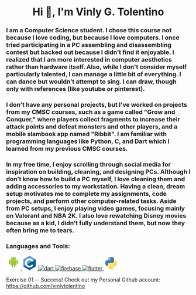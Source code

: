 <h1 align="center">Hi 👋, I'm Vinly G. Tolentino</h1>

<h3>I am a Computer Science student. I chose this course not because I love coding, but because I love computers. I once tried participating in a PC assembling and disassembling contest but backed out because I didn’t find it enjoyable. I realized that I am more interested in computer aesthetics rather than hardware itself. Also, while I don't consider myself particularly talented, I can manage a little bit of everything. I can dance but wouldn’t attempt to sing. I can draw, though only with references (like youtube or pinterest).</h3>

<h3> I don't have any personal projects, but I've worked on projects from my CMSC courses, such as a game called "Grow and Conquer," where players collect fragments to increase their attack points and defeat monsters and other players, and a mobile slambook app named "Ribbit". I am familiar with programming languages like Python, C, and Dart which I learned from my previous CMSC courses. </h3>

<h3>In my free time, I enjoy scrolling through social media for inspiration on building, cleaning, and designing PCs. Although I don’t know how to build a PC myself, I love cleaning them and adding accessories to my workstation. Having a clean, dream setup motivates me to complete my assignments, code projects, and perform other computer-related tasks. Aside from PC setups, I enjoy playing video games, focusing mainly on Valorant and NBA 2K. I also love rewatching Disney movies because as a kid, I didn’t fully understand them, but now they often bring me to tears.</h3>



<h3 align="left">Languages and Tools:</h3>
<p align="left"> <a href="https://developer.android.com" target="_blank" rel="noreferrer"> <img src="https://raw.githubusercontent.com/devicons/devicon/master/icons/android/android-original-wordmark.svg" alt="android" width="40" height="40"/> </a> <a href="https://www.cprogramming.com/" target="_blank" rel="noreferrer"> <img src="https://raw.githubusercontent.com/devicons/devicon/master/icons/c/c-original.svg" alt="c" width="40" height="40"/> </a> <a href="https://dart.dev" target="_blank" rel="noreferrer"> <img src="https://www.vectorlogo.zone/logos/dartlang/dartlang-icon.svg" alt="dart" width="40" height="40"/> </a> <a href="https://firebase.google.com/" target="_blank" rel="noreferrer"> <img src="https://www.vectorlogo.zone/logos/firebase/firebase-icon.svg" alt="firebase" width="40" height="40"/> </a> <a href="https://flutter.dev" target="_blank" rel="noreferrer"> <img src="https://www.vectorlogo.zone/logos/flutterio/flutterio-icon.svg" alt="flutter" width="40" height="40"/> </a> <a href="https://www.python.org" target="_blank" rel="noreferrer"> <img src="https://raw.githubusercontent.com/devicons/devicon/master/icons/python/python-original.svg" alt="python" width="40" height="40"/> </a> </p>

Exercise 01 -- Success!
Check out my Personal Github account: https://github.com/vinlytolentino